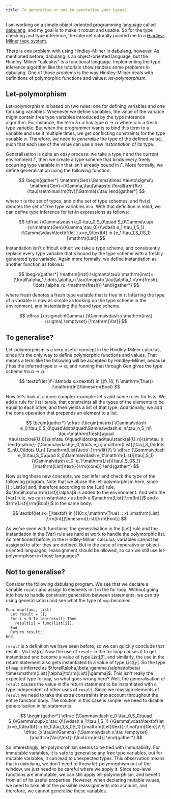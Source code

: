 ```yaml
---
title: To generalise or not to generalise your types?
---
```


I am working on a simple object-oriented programming language
called [dabulang](https://github.com/stickyPiston/dabulang), and my
goal is to make it robust and usable. So for the type checking and type
inference, the internet naturally pointed me to a
[Hindley-Milner type system](https://en.wikipedia.org/wiki/Hindley%E2%80%93Milner_type_system).

There is one problem with using Hindley-Milner in dabulang, however.
As mentioned before, dabulang is an object-oriented language, but the
Hindley-Milner "calculus" is a functional language. Implementing the
type inference algorithm like the tutorials show renders some problems in dabulang.
One of those problems is the way Hindley-Milner deals with definitions of
polymorphic functions and values: _let-polymorphism_.

## Let-polymorphism

Let-polymorphism is based on two rules: one for defining variables and one for
using variables. Whenever we define variables, the value of the variable might
contain free type variables introduced by the type inference algorithm.
For instance, the term $\lambda x.x$ has type $\alpha\to\alpha$ where $\alpha$
is a fresh type variable. But when the programmer wants to bind this term to a
variable and use it multiple times, we get conflicting constraints for the type
variable $\alpha$. Therefore, we need to _generalise_ the type of the defined value,
such that each use of the value can use a new _instantiation_ of its type.

Generalisation is quite an easy process: we take a type $\tau$ and the current
environment $\Gamma$, then we create a type scheme that binds every freely
occurring type variable in $\tau$ that isn't already bound in $\Gamma$. More
formally, we define generalisation using the following function:

$$
\begin{gather*}
\mathrm{Gen}:\Gamma\times \tau\to\sigma\\
\mathrm{Gen}=(\Gamma,\tau)\mapsto \forall(\rm{ftv}(\tau)\setminus\rm{ftv}(\Gamma)).\tau
\end{gather*}
$$

where $\tau$ is the set of types, and $\sigma$ the set of type schemes, and
$\mathrm{ftv}(x)$ denotes the set of free type variables in $x$. With that
definition in mind, we can define type inference for let-in expressions as follows:

$$
\dfrac
  {\Gamma\vdash e_0:\tau_0,S_0\quad
    S_0\Gamma\cup\{x:\mathrm{Gen}(\Gamma,\tau_0)\}\vdash e_1:\tau_1,S_1}
  {\Gamma\vdash\textbf{let } x=e_0\textbf{ in }e_1:\tau_1,S_0S_1}
  [\mathrm{Let}]
$$

Instantiation isn't difficult either: we take a type scheme, and consistently replace
every type variable that's bound by the type scheme with a freshly generated
type variable. Again more formally, we define instantiation as another function
as follows:

$$
\begin{gather*}
\mathrm{inst}:\sigma\to\tau\\
\mathrm{inst}=(\forall\alpha_1,\ldots,\alpha_n.\tau)\mapsto \tau[\alpha_1:=\rm{fresh},
\ldots,\alpha_n:=\mathrm{fresh}]
\end{gather*}
$$

where $\mathrm{fresh}$ denotes a fresh type variable that is free in $\tau$. Inferring
the type of a variable is now as simple as looking up the type scheme in the
environment, and instantiating the found type scheme.

$$
\dfrac
  {x:\sigma\in\Gamma}
  {\Gamma\vdash x:\mathrm{inst}(\sigma),\emptyset}
  [\mathrm{Var}]
$$

## To generalise?

Let-polymorphism is a very useful concept in the Hindley-Milner calculus,
since it's the only way to define polymorphic functions and values. That means a
term like the following will be accepted by Hindley-Milner, because $f$ has the
inferred type $\alpha\to\alpha$, and running that through $\mathrm{Gen}$ gives the
type scheme $\forall\alpha.\alpha\to\alpha$.

$$
\textbf{let }f=\lambda x.x\textbf{ in }(f\ 10, f\ \mathrm{True})
:\mathrm{Int}\times\rm{Bool}
$$

Now let's look at a more complex example: let's add some rules for lists.
We add a rule for list literals, that
constraints all the types of the elements to be equal to each other, and then
yields a list of that type. Additionally, we add the cons operation that prepends
an element to a list.

$$
\begin{gather*}
\dfrac
  {\begin{matrix}
    \Gamma\vdash e_0:\tau_0,S_0\quad\ldots\quad\Gamma\vdash e_n:\tau_n,S_n\\
    \tau=\mathrm{fresh}\quad
    \tau\stackrel{U_0}\sim\tau_0\quad\ldots\quad\tau\stackrel{U_n}\sim\tau_n
  \end{matrix}}
  {\Gamma\vdash[e_0,\ldots,e_n]:\mathrm{List}[\tau],S_0\ldots S_nU_0\ldots U_n}
  [\mathrm{List}\text{-}\rm{lit}]\\
\\
\dfrac
  {\Gamma\vdash e_0:\tau,S_0\quad S_0\Gamma\vdash e_1:\mathrm{List}[\tau],S_1}
  {\Gamma\vdash e_0::e_1:\mathrm{List}[\tau],S_0S_1}
  [\mathrm{List}\text{-}\rm{cons}]
\end{gather*}
$$

Now using these new concepts, we can infer and check the type of the following
program. Note that we abuse the let-polymorphism here, since $[]:\mathrm{List}[\alpha]$
and, therefore according to the $[\mathrm{Let}]$ rule, $x:\forall\alpha.\rm{List}[\alpha]$
is added to the environment. And with the $[\mathrm{Var}]$ rule, we can
instantiate $x$ as both a $\mathrm{List}[\rm{Int}]$ and a $\rm{List}[\rm{Bool}]$
in the same body.

$$
\textbf{let }x=[]\textbf{ in }(10::x,\mathrm{True} :: x)
:\mathrm{List}[\rm{Int}]\times\rm{List}[\rm{Bool}]
$$

As we've seen with functions, the generalisation in the $[\mathrm{Let}]$ rule and
the instantiation in the $[\mathrm{Var}]$ rule are hard at work to handle the
polymorphic list. As mentioned before, in the Hindley-Milner calculus,
variables cannot be assigned to after they are defined. But in the case of
imperative or object-oriented languages, reassignment should be allowed,
so can we still use let-polymorphism in those languages?

## Not to generalise?

Consider the following dabulang program. We see that we declare a variable `result`
and assign to elements in it in the for loop. Without going into how to handle
constraint generation between statements, we can try using generalisation and see
what the type of `map` becomes.

```vba
Func map(func, list)
  Let result = [];
  For i = 0 To len(result) Then
    result[i] = func(list[i]);
  End
  Return result;
End
```

`result` is a definition we have seen before, so we can quickly conclude that
$\text{result}:\forall\alpha.\mathrm{List}[\alpha]$. Now the use of `result` in the
for loop causes it to get instantiated and become a value of type
$\mathrm{List}[\beta]$, and similarly, the use in the return statement also
gets instantiated to a value of type $\mathrm{List}[\gamma]$. So the type of `map`
is inferred as $\forall\alpha,\beta,\gamma.(\alpha\to\beta)
\times\mathrm{List}[\alpha]\to\rm{List}[\gamma]$.
This isn't really the expected type for `map`, so what goes wrong here? Well, the
generalisation of `result` causes the value in the return statement to be instantiated
with a type independent of other uses of `result`. Since we reassign
elements of `result` we need to take the extra constraints into account
throughout the entire function body. The solution in this case is simple:
we need to disable generalisation in let statements.

$$
\begin{gather*}
\dfrac
  {\Gamma\vdash e_0:\tau_0,S_0\quad S_0\Gamma\cup\{x:\tau_0\}\vdash e_1:\tau_1,S_1}
  {\Gamma\vdash\textbf{let }x=e_0\textbf{ in }e_1:\tau_1,S_0S_1}
  [\mathrm{Let}\text{-}\lnot\rm{Gen}]\\
\\
\dfrac
  {x:\tau\in\Gamma}
  {\Gamma\vdash x:\tau,\emptyset}
  [\mathrm{Var}\text{-}\lnot\rm{inst}]
\end{gather*}
$$

So interestingly, let-polymorphism seems to be tied with immutability. For
immutable variables, it is safe to generalise any free type variables, but for
mutable variables, it can lead to unexpected types. This observation means that
in dabulang, we don't need to throw let-polymorphism out of the window, we just
need to be careful where we apply it. Since top-level functions are immutable, we
can still apply let-polymorphism, and benefit from all of its useful properties.
However, when declaring mutable values, we need to take all of the possible
reassignments into account, and therefore, we cannot generalise these variables.

